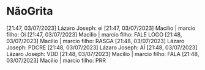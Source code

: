 # NãoGrita
[21:47, 03/07/2023] Lázaro Joseph: ei
[21:47, 03/07/2023] Macilio | marcio filho: Oi
[21:47, 03/07/2023] Macilio | marcio filho: FALE LOGO
[21:48, 03/07/2023] Macilio | marcio filho: RASGA
[21:48, 03/07/2023] Lázaro Joseph: PDCRE
[21:48, 03/07/2023] Lázaro Joseph: AÍ
[21:48, 03/07/2023] Lázaro Joseph: VDD
[21:48, 03/07/2023] Macilio | marcio filho: FALA
[21:48, 03/07/2023] Macilio | marcio filho: PRR
